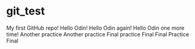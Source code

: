 # git_test
My first GitHub repo!
Hello Odin!
Hello Odin again!
Hello Odin one more time!
Another practice
Another practice
Final practice
Final Final Practice
Final
